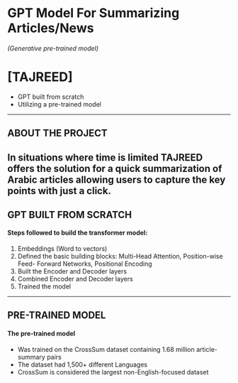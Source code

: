 # GPT Model For Summarizing Articles/News 
###### (Generative pre-trained model)
# [TAJREED]
* GPT built from scratch
* Utilizing a pre-trained model
-----------------------------------------------------------------------------------------------------------------------------------------------------
## ABOUT THE PROJECT
In situations where time is limited
TAJREED offers the solution for a quick
summarization of Arabic articles allowing users to
capture the key points with just a click.
-----------------------------------------------------------------------------------------------------------------------------------------------------
## GPT BUILT FROM SCRATCH
#### Steps followed to build the transformer model:
1. Embeddings (Word to vectors)
2. Defined the basic building blocks: Multi-Head Attention, Position-wise Feed-
Forward Networks, Positional Encoding
3. Built the Encoder and Decoder layers
4. Combined Encoder and Decoder layers
5. Trained the model

-----------------------------------------------------------------------------------------------------------------------------------------------------
## PRE-TRAINED MODEL
#### The pre-trained model
* Was trained on the CrossSum dataset
containing 1.68 million article-
summary pairs
* The dataset had 1,500+ different
Languages
* CrossSum is considered the largest
non-English-focused dataset
